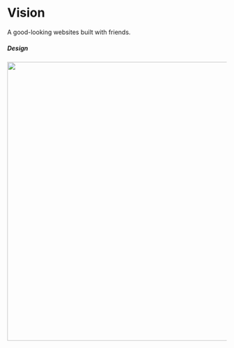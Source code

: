 # Vision
A good-looking websites built with friends.



##### Design
<img src="readme_img/Design.png" width="641">
